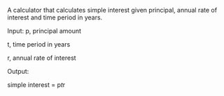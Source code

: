 A calculator that calculates simple interest given principal, annual rate of interest and time period in years.

Input:
   p, principal amount

   t, time period in years
   
   r, annual rate of interest

   
Output:

   simple interest = p*t*r

